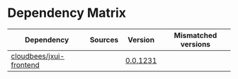 # Dependency Matrix

Dependency | Sources | Version | Mismatched versions
---------- | ------- | ------- | -------------------
[cloudbees/jxui-frontend](https://github.com/cloudbees/jxui-frontend) |  | [0.0.1231](https://github.com/cloudbees/jxui-frontend/releases/tag/v0.0.1231) | 

